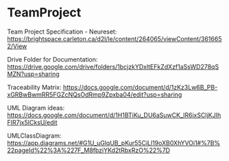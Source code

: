 # TeamProject
Team Project Specification - Neureset: https://brightspace.carleton.ca/d2l/le/content/264065/viewContent/3616652/View

Drive Folder for Documentation: https://drive.google.com/drive/folders/1bcjzkYDxltEFkZdXzf1aSsWD278qSMZN?usp=sharing

Traceability Matrix: https://docs.google.com/document/d/1zKz3Lw6B_PB-xGRBwBwmRR5FGZcNQsOdRmp9Zpxba04/edit?usp=sharing

UML Diagram ideas: https://docs.google.com/document/d/1H1BTiKu_DU6aSuwCK_lR6ixSCIjKJIhFIR7jx5ICksU/edit

UMLClassDiagram: https://app.diagrams.net/#G1U_uGlqUB_pKur55CiLl19oXB0XhYVOi1#%7B%22pageId%22%3A%227F_M8fbziYKd2tRbxRzO%22%7D
